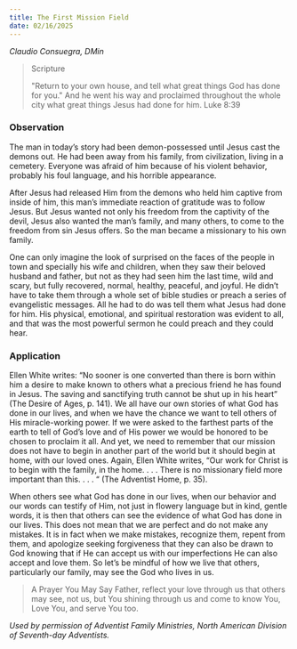```yaml
---
title: The First Mission Field
date: 02/16/2025
---
```


_Claudio Consuegra, DMin_

> <p>Scripture</p>
> "Return to your own house, and tell what great things God has done for you." And he went his way and proclaimed throughout the whole city what great things Jesus had done for him. Luke 8:39

### Observation

The man in today’s story had been demon-possessed until Jesus cast the demons out. He had been away from his family, from civilization, living in a cemetery. Everyone was afraid of him because of his violent behavior, probably his foul language, and his horrible appearance.

After Jesus had released Him from the demons who held him captive from inside of him, this man’s immediate reaction of gratitude was to follow Jesus. But Jesus wanted not only his freedom from the captivity of the devil, Jesus also wanted the man’s family, and many others, to come to the freedom from sin Jesus offers. So the man became a missionary to his own family.

One can only imagine the look of surprised on the faces of the people in town and specially his wife and children, when they saw their beloved husband and father, but not as they had seen him the last time, wild and scary, but fully recovered, normal, healthy, peaceful, and joyful. He didn’t have to take them through a whole set of bible studies or preach a series of evangelistic messages. All he had to do was tell them what Jesus had done for him. His physical, emotional, and spiritual restoration was evident to all, and that was the most powerful sermon he could preach and they could hear.

### Application

Ellen White writes: “No sooner is one converted than there is born within him a desire to make known to others what a precious friend he has found in Jesus. The saving and sanctifying truth cannot be shut up in his heart” (The Desire of Ages, p. 141). We all have our own stories of what God has done in our lives, and when we have the chance we want to tell others of His miracle-working power. If we were asked to the farthest parts of the earth to tell of God’s love and of His power we would be honored to be chosen to proclaim it all. And yet, we need to remember that our mission does not have to begin in another part of the world but it should begin at home, with our loved ones. Again, Ellen White writes, “Our work for Christ is to begin with the family, in the home. . . . There is no missionary field more important than this. . . . “ (The Adventist Home, p. 35).

When others see what God has done in our lives, when our behavior and our words can testify of Him, not just in flowery language but in kind, gentle words, it is then that others can see the evidence of what God has done in our lives. This does not mean that we are perfect and do not make any mistakes. It is in fact when we make mistakes, recognize them, repent from them, and apologize seeking forgiveness that they can also be drawn to God knowing that if He can accept us with our imperfections He can also accept and love them. So let’s be mindful of how we live that others, particularly our family, may see the God who lives in us.

> <callout>A Prayer You May Say</callout>
> Father, reflect your love through us that others may see, not us, but You shining through us and come to know You, Love You, and serve You too.

_Used by permission of Adventist Family Ministries, North American Division of Seventh-day Adventists._